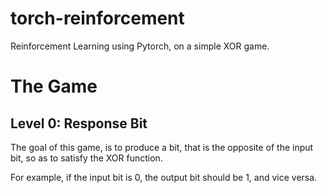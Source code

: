 # torch-reinforcement
Reinforcement Learning using Pytorch, on a simple XOR game.

# The Game

## Level 0: Response Bit

The goal of this game, is to produce a bit, that is the opposite of the input bit, so as to satisfy the XOR function.

For example, if the input bit is 0, the output bit should be 1, and vice versa.